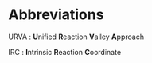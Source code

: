 # Abbreviations

URVA
: **U**nified **R**eaction **V**alley **A**pproach

IRC
: **I**ntrinsic **R**eaction **C**oordinate

